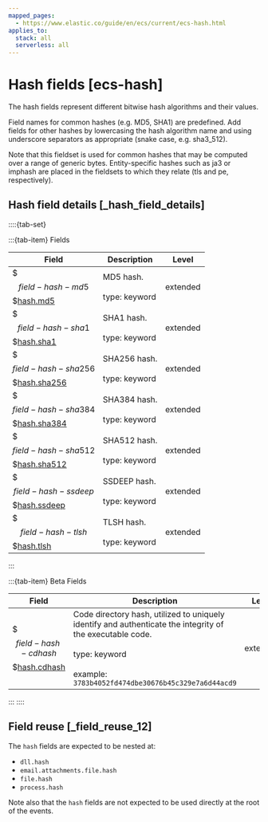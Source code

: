 ```yaml
---
mapped_pages:
  - https://www.elastic.co/guide/en/ecs/current/ecs-hash.html
applies_to:
  stack: all
  serverless: all
---
```


# Hash fields [ecs-hash]

The hash fields represent different bitwise hash algorithms and their values.

Field names for common hashes (e.g. MD5, SHA1) are predefined. Add fields for other hashes by lowercasing the hash algorithm name and using underscore separators as appropriate (snake case, e.g. sha3_512).

Note that this fieldset is used for common hashes that may be computed over a range of generic bytes. Entity-specific hashes such as ja3 or imphash are placed in the fieldsets to which they relate (tls and pe, respectively).


## Hash field details [_hash_field_details]

::::{tab-set}

:::{tab-item} Fields

| Field | Description | Level |
| --- | --- | --- |
| $$$field-hash-md5$$$[hash.md5](#field-hash-md5) | MD5 hash.<br><br>type: keyword<br> | extended |
| $$$field-hash-sha1$$$[hash.sha1](#field-hash-sha1) | SHA1 hash.<br><br>type: keyword<br> | extended |
| $$$field-hash-sha256$$$[hash.sha256](#field-hash-sha256) | SHA256 hash.<br><br>type: keyword<br> | extended |
| $$$field-hash-sha384$$$[hash.sha384](#field-hash-sha384) | SHA384 hash.<br><br>type: keyword<br> | extended |
| $$$field-hash-sha512$$$[hash.sha512](#field-hash-sha512) | SHA512 hash.<br><br>type: keyword<br> | extended |
| $$$field-hash-ssdeep$$$[hash.ssdeep](#field-hash-ssdeep) | SSDEEP hash.<br><br>type: keyword<br> | extended |
| $$$field-hash-tlsh$$$[hash.tlsh](#field-hash-tlsh) | TLSH hash.<br><br>type: keyword<br> | extended |

:::

:::{tab-item} Beta Fields

| Field | Description | Level |
| --- | --- | --- |
| $$$field-hash-cdhash$$$[hash.cdhash](#field-hash-cdhash) | Code directory hash, utilized to uniquely identify and authenticate the integrity of the executable code.<br><br>type: keyword<br><br>example: `3783b4052fd474dbe30676b45c329e7a6d44acd9`<br> | extended |

:::
::::

## Field reuse [_field_reuse_12]

The `hash` fields are expected to be nested at:

* `dll.hash`
* `email.attachments.file.hash`
* `file.hash`
* `process.hash`

Note also that the `hash` fields are not expected to be used directly at the root of the events.

